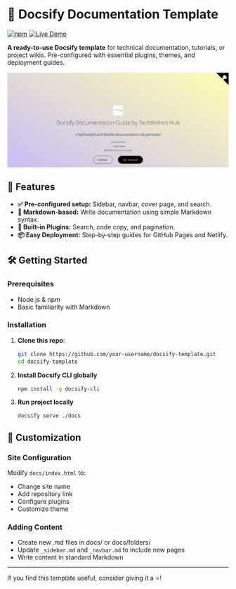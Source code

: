 # 📖 Docsify Documentation Template  

[![npm](https://img.shields.io/npm/v/docsify)](https://www.npmjs.com/package/docsify)
[![Live Demo](https://img.shields.io/badge/Demo-Live%20Site-green)](https://docsify-template.netlify.app/#/)

**A ready-to-use Docsify template** for technical documentation, tutorials, or project wikis. Pre-configured with essential plugins, themes, and deployment guides.  

![Docsify Template Preview](docs/img/Cover-page.png) 

## 🚀 Features
- **✅ Pre-configured setup:** Sidebar, navbar, cover page, and search.
- **📝 Markdown-based:** Write documentation using simple Markdown syntax.
- **🔌 Built-in Plugins:** Search, code copy, and pagination.
- **📦 Easy Deployment:** Step-by-step guides for GitHub Pages and Netlify.

## 🛠️ Getting Started  

### Prerequisites  
- Node.js & npm  
- Basic familiarity with Markdown  

### Installation  
1. **Clone this repo**:  
   ```bash
   git clone https://github.com/your-username/docsify-template.git
   cd docsify-template
   ```

2. **Install Docsify CLI globally**

    ```bash
    npm install -g docsify-cli
    ```


3. **Run project locally**

    ```
    docsify serve ./docs   
    ```
## 🎨 Customization

### Site Configuration

Modify `docs/index.html` to:

- Change site name
- Add repository link
- Configure plugins
- Customize theme

### Adding Content

- Create new .md files in docs/ or docs/folders/
- Update `_sidebar.md` and `_navbar.md` to include new pages
- Write content in standard Markdown

---
If you find this template useful, consider giving it a ⭐!
